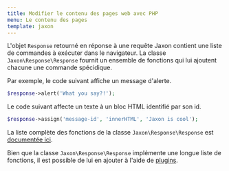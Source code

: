 ```yaml
---
title: Modifier le contenu des pages web avec PHP
menu: Le contenu des pages
template: jaxon
---
```


L'objet `Response` retourné en réponse à une requête Jaxon contient une liste de commandes à exécuter dans le navigateur.
La classe `Jaxon\Response\Response` fournit un ensemble de fonctions qui lui ajoutent chacune une commande spécidique.

Par exemple, le code suivant affiche un message d'alerte.
```php
$response->alert('What you say?!');
``` 

Le code suivant affecte un texte à un bloc HTML identifié par son id.
```php
$response->assign('message-id', 'innerHTML', 'Jaxon is cool');
``` 

La liste complète des fonctions de la classe `Jaxon\Response\Response` est [documentée ici](/api/Jaxon/Plugin/Response.html).

Bien que la classe `Jaxon\Response\Response` implémente une longue liste de fonctions, il est possible de lui en ajouter à l'aide de [plugins](../../plugins/response).
